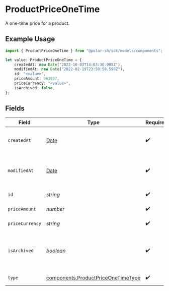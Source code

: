 # ProductPriceOneTime

A one-time price for a product.

## Example Usage

```typescript
import { ProductPriceOneTime } from "@polar-sh/sdk/models/components";

let value: ProductPriceOneTime = {
    createdAt: new Date("2023-10-03T14:03:30.985Z"),
    modifiedAt: new Date("2022-02-19T23:50:50.590Z"),
    id: "<value>",
    priceAmount: 961937,
    priceCurrency: "<value>",
    isArchived: false,
};
```

## Fields

| Field                                                                                         | Type                                                                                          | Required                                                                                      | Description                                                                                   |
| --------------------------------------------------------------------------------------------- | --------------------------------------------------------------------------------------------- | --------------------------------------------------------------------------------------------- | --------------------------------------------------------------------------------------------- |
| `createdAt`                                                                                   | [Date](https://developer.mozilla.org/en-US/docs/Web/JavaScript/Reference/Global_Objects/Date) | :heavy_check_mark:                                                                            | Creation timestamp of the object.                                                             |
| `modifiedAt`                                                                                  | [Date](https://developer.mozilla.org/en-US/docs/Web/JavaScript/Reference/Global_Objects/Date) | :heavy_check_mark:                                                                            | Last modification timestamp of the object.                                                    |
| `id`                                                                                          | *string*                                                                                      | :heavy_check_mark:                                                                            | The ID of the price.                                                                          |
| `priceAmount`                                                                                 | *number*                                                                                      | :heavy_check_mark:                                                                            | The price in cents.                                                                           |
| `priceCurrency`                                                                               | *string*                                                                                      | :heavy_check_mark:                                                                            | The currency.                                                                                 |
| `isArchived`                                                                                  | *boolean*                                                                                     | :heavy_check_mark:                                                                            | Whether the price is archived and no longer available.                                        |
| `type`                                                                                        | [components.ProductPriceOneTimeType](../../models/components/productpriceonetimetype.md)      | :heavy_check_mark:                                                                            | The type of the price.                                                                        |